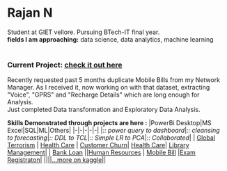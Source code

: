 # Rajan N 
Student at GIET vellore. Pursuing BTech-IT final year.<br>
**fields I am approaching:**  data science, data analytics, machine learning
<br><br>
### Current Project:    [check it out here](https://www.kaggle.com/code/rajannnn/mobile-bill-eda) <br>
Recently requested past 5 months duplicate Mobile Bills from my Network Manager. As I received it, now working on with that dataset, extracting "Voice", "GPRS" and "Recharge Details" which are long enough for Analysis. <br>
Just completed Data transformation and Exploratory Data Analysis.

**Skills Demonstrated through projects are here :**
|PowerBi Desktop|MS Excel|SQL|ML|Others|
|-|-|-|-|-|
|_:: power query to dashboard_|_:: cleansing to forecasting_|_:: DDL to TCL_|_:: Simple LR to PCA_|_:: Collaborated_|
| [Global Terrorism](https://github.com/rajannnnnnn/PowerBi-GLOBAL_TERRORISM_ANALYSIS) | [Health Care](https://github.com/rajannnnnnn/Excel-HEALTHCARE_DATA_ANALYSIS) | [Customer Churn](https://github.com/rajannnnnnn/Sql-E_COMMERCE_CUSTOMER_CHURN_ANALYSIS)|  [Health Care](https://kaggle.com/code/rajannnn/healthcare-data-analysis)| [Library Management](https://github.com/rajannnnnnn/Library-Management-and-Attendence-System)|
| [Bank Loan](https://github.com/rajannnnnnn/PowerBI-BANK_LOAN_PERFORMANCE_ANALYSIS) ||[Human Resources](https://github.com/rajannnnnnn/Sql-HR_MANAGEMENT) | [Mobile Bill](https://www.kaggle.com/code/rajannnn/mobile-bill-eda) |[Exam Registraton](https://github.com/rishikannaaa/Exam-Registration)|
||||[...more on kaggle](https://www.kaggle.com/rajannnn/code)||
